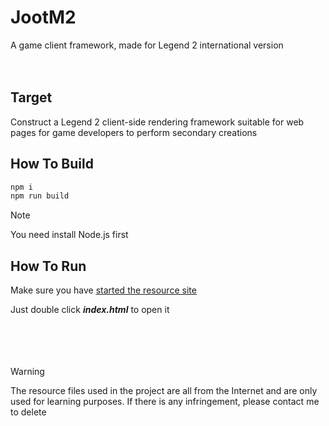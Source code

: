 # JootM2
A game client framework, made for Legend 2 international version
<br/>
<br/>
<br/>
## Target
Construct a Legend 2 client-side rendering framework suitable for web pages for game developers to perform secondary creations

## How To Build
```powershell
npm i
npm run build
```
> [!NOTE]
> You need install Node.js first

## How To Run
Make sure you have [started the resource site](https://github.com/jootnet/JootM2/wiki/Publishing-a-resource-site)

Just double click ***index.html*** to open it
<br/>
<br/>
<br/>
<br/>
<br/>
> [!WARNING]
> The resource files used in the project are all from the Internet and are only used for learning purposes. If there is any infringement, please contact me to delete
